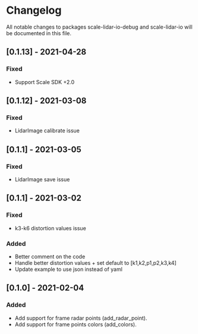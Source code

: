 # Changelog

All notable changes to packages scale-lidar-io-debug and scale-lidar-io will be documented in this file.

## [0.1.13] - 2021-04-28

### Fixed

- Support Scale SDK +2.0

## [0.1.12] - 2021-03-08

### Fixed

- LidarImage calibrate issue

## [0.1.1] - 2021-03-05

### Fixed

- LidarImage save issue

## [0.1.1] - 2021-03-02

### Fixed

- k3-k6 distortion values issue

### Added

- Better comment on the code
- Handle better distortion values + set default to [k1,k2,p1,p2,k3,k4]
- Update example to use json instead of yaml

## [0.1.0] - 2021-02-04

### Added

- Add support for frame radar points (add_radar_point).
- Add support for frame points colors (add_colors).
